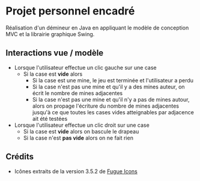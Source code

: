 Projet personnel encadré
========================
Réalisation d'un démineur en Java en appliquant le modèle de conception MVC et
la librairie graphique Swing.

## Interactions vue / modèle
* Lorsque l'utilisateur effectue un clic gauche sur une case
  * Si la case est __vide__ alors
    * Si la case est une mine, le jeu est terminée et l'utilisateur a perdu
    * Si la case n'est pas une mine et qu'il y a des mines auteur, on écrit le nombre de mines adjacentes
    * Si la case n'est pas une mine et qu'il n'y a pas de mines autour, alors on
propage l'écriture du nombre de mines adjacentes jusqu'à ce que toutes les cases
vides atteignables par adjacence ait été testées
* Lorsque l'utilisateur effectue un clic droit sur une case
  * Si la case est __vide__ alors on bascule le drapeau
  * Si la case n'est __pas vide__ alors on ne fait rien

## Crédits
* Icônes extraits de la version 3.5.2 de [Fugue Icons](http://p.yusukekamiyamane.com/)
